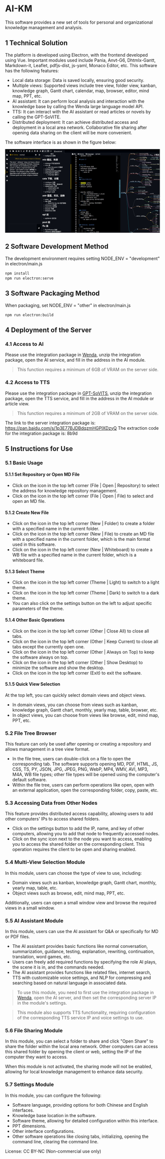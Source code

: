 # AI-KM

This software provides a new set of tools for personal and organizational knowledge management and analysis.

## 1 Technical Solution

The platform is developed using Electron, with the frontend developed using Vue. Important modules used include Pania, Anvt-G6, Dhtmlx-Gantt, Markdown-it, Leaflet, pdfjs-dist, js-yaml, Monaco Editor, etc. This software has the following features:

* Local data storage: Data is saved locally, ensuring good security.
* Multiple views: Supported views include tree view, folder view, kanban, knowledge graph, Gantt chart, calendar, map, browser, editor, mind map, PPT, etc.
* AI assistant: It can perform local analysis and interaction with the knowledge base by calling the Wenda large language model API.
* TTS: It can interact with the AI assistant or read articles or novels by calling the GPT-SoVITE.
* Distributed deployment: It can achieve distributed access and deployment in a local area network. Collaborative file sharing after opening data sharing on the client will be more convenient.

The software interface is as shown in the figure below:

![UI](./ui.jpg)

## 2 Software Development Method

The development environment requires setting NODE_ENV = "development" in electron/main.js

```shell
npm install
npm run electron:serve
```

## 3 Software Packaging Method

When packaging, set NODE_ENV = "other" in electron/main.js

```shell
npm run electron:build
```

## 4 Deployment of the Server

### 4.1 Access to AI
Please use the integration package in [Wenda](https://github.com/wenda-LLM/wenda), unzip the integration package, open the AI service, and fill in the address in the AI module.

> This function requires a minimum of 6GB of VRAM on the server side.

### 4.2 Access to TTS
Please use the integration package in [GPT-SoVITS](https://github.com/RVC-Boss/GPT-SoVITS), unzip the integration package, open the TTS service, and fill in the address in the AI module or article view.

> This function requires a minimum of 2GB of VRAM on the server side.

The link to the server integration package is: https://pan.baidu.com/s/1p3E77BJDBdqzmHGPlXDzyQ
The extraction code for the integration package is: 8b9d

## 5 Instructions for Use

### 5.1 Basic Usage

#### 5.1.1 Set Repository or Open MD File

* Click on the icon in the top left corner (File | Open | Repository) to select the address for knowledge repository management.
* Click on the icon in the top left corner (File | Open | File) to select and open an MD file.

#### 5.1.2 Create New File

* Click on the icon in the top left corner (New | Folder) to create a folder with a specified name in the current folder.
* Click on the icon in the top left corner (New | File) to create an MD file with a specified name in the current folder, which is the main format used in this software.
* Click on the icon in the top left corner (New | Whiteboard) to create a WB file with a specified name in the current folder, which is a whiteboard file.

#### 5.1.3 Select Theme

* Click on the icon in the top left corner (Theme | Light) to switch to a light theme.
* Click on the icon in the top left corner (Theme | Dark) to switch to a dark theme.
* You can also click on the settings button on the left to adjust specific parameters of the theme.

#### 5.1.4 Other Basic Operations

* Click on the icon in the top left corner (Other | Close All) to close all tabs.
* Click on the icon in the top left corner (Other | Keep Current) to close all tabs except the currently open one.
* Click on the icon in the top left corner (Other | Always on Top) to keep the software always on top.
* Click on the icon in the top left corner (Other | Show Desktop) to minimize the software and show the desktop.
* Click on the icon in the top left corner (Exit) to exit the software.

#### 5.1.5 Quick View Selection

At the top left, you can quickly select domain views and object views.

* In domain views, you can choose from views such as kanban, knowledge graph, Gantt chart, monthly, yearly map, table, browser, etc.
* In object views, you can choose from views like browse, edit, mind map, PPT, etc.

### 5.2 File Tree Browser

This feature can only be used after opening or creating a repository and allows management in a tree view format.

* In the file tree, users can double-click on a file to open the corresponding tab. The software supports opening MD, PDF, HTML, JS, CSS, TS, PY, JSON, JPG, JPEG, PNG, WebP, MP4, WMV, AVI, MP3, M4A, WB file types; other file types will be opened using the computer's default software.
* Within the file tree, users can perform operations like open, open with an external application, open the corresponding folder, copy, paste, etc.

### 5.3 Accessing Data from Other Nodes

This feature provides distributed access capability, allowing users to add other computers' IPs to access shared folders.

* Click on the settings button to add the IP, name, and key of other computers, allowing you to add that node to frequently accessed nodes.
* Click on the sync icon next to the node you want to access, enabling you to access the shared folder on the corresponding client. This operation requires the client to be open and sharing enabled.

### 5.4 Multi-View Selection Module

In this module, users can choose the type of view to use, including:

* Domain views such as kanban, knowledge graph, Gantt chart, monthly, yearly map, table, etc.
* Object views such as browse, edit, mind map, PPT, etc.

Additionally, users can open a small window view and browse the required views in a small window.

### 5.5 AI Assistant Module

In this module, users can use the AI assistant for Q&A or specifically for MD or PDF files.

* The AI assistant provides basic functions like normal conversation, summarization, guidance, testing, explanation, rewriting, continuation, translation, word games, etc.
* Users can freely add required functions by specifying the role AI plays, the scene it is in, and the commands needed.
* The AI assistant provides functions like related files, internet search, TTS with customizable voice settings, and NLP for compressing and searching based on natural language in associated data.

> To use this module, you need to first use the integration package in [Wenda](https://github.com/wenda-LLM/wenda), open the AI server, and then set the corresponding server IP in the module's settings.

> This module also supports TTS functionality, requiring configuration of the corresponding TTS service IP and voice settings to use.

### 5.6 File Sharing Module

In this module, you can select a folder to share and click "Open Share" to share the folder within the local area network. Other computers can access this shared folder by opening the client or web, setting the IP of the computer they want to access.

When this module is not activated, the sharing mode will not be enabled, allowing for local knowledge management to enhance data security.

### 5.7 Settings Module

In this module, you can configure the following:

* Software language, providing options for both Chinese and English interfaces.
* Knowledge base location in the software.
* Software theme, allowing for detailed configuration within this interface.
* PPT dimensions.
* Other interface configurations.
* Other software operations like closing tabs, initializing, opening the command line, clearing the command line.

License: CC BY-NC (Non-commercial use only)